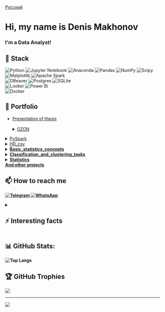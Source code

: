 [Русский](https://github.com/olodenm/olodenm/blob/main/README_ru.md)

# Hi, my name is Denis Makhonov 

### I'm a Data Analyst!

## 🌱 Stack
![Python](https://img.shields.io/badge/python-3670A0?style=for-the-badge&logo=python&logoColor=ffdd54) 
![Jupyter Notebook](https://img.shields.io/badge/jupyter-%23FA0F00.svg?style=for-the-badge&logo=jupyter&logoColor=white) 
![Anaconda](https://img.shields.io/badge/Anaconda-%2344A833.svg?style=for-the-badge&logo=anaconda&logoColor=white) 
![Pandas](https://img.shields.io/badge/pandas-%23150458.svg?style=for-the-badge&logo=pandas&logoColor=white) 
![NumPy](https://img.shields.io/badge/numpy-%23013243.svg?style=for-the-badge&logo=numpy&logoColor=white)
![Scipy](https://img.shields.io/badge/SciPy-8CAAE6.svg?style=for-the-badge&logo=SciPy&logoColor=white)
![Matplotlib](https://img.shields.io/badge/Matplotlib-%23ffffff.svg?style=for-the-badge&logo=Matplotlib&logoColor=black)
![Apache Spark](https://img.shields.io/badge/Apache%20Spark-FDEE21?style=for-the-badge&logo=apachespark&logoColor=black)<br>
![DBeaver](https://img.shields.io/badge/DBeaver-382923.svg?style=for-the-badge&logo=DBeaver&logoColor=white)
![Postgres](https://img.shields.io/badge/postgres-%23316192.svg?style=for-the-badge&logo=postgresql&logoColor=white) 
![SQLite](https://img.shields.io/badge/sqlite-%2307405e.svg?style=for-the-badge&logo=sqlite&logoColor=white)<br>
![Looker](https://img.shields.io/badge/Looker-4285F4.svg?style=for-the-badge&logo=Looker&logoColor=white)
![Power Bi](https://img.shields.io/badge/power_bi-F2C811?style=for-the-badge&logo=powerbi&logoColor=black)<br>
![Docker](https://img.shields.io/badge/docker-%230db7ed.svg?style=for-the-badge&logo=docker&logoColor=white) 

  <summary><h2>💼 Portfolio</h2></summary>
   <ul>
       <li><a href="https://github.com/olodenm/SchoolProjectPortfolio/blob/Netology_HW/Makhonov_OZON.pdf">Presentation of thesis</a></li>
    <br>
      <details>
  <summary><a href="https://github.com/olodenm/SchoolProjectPortfolio/blob/Netology_HW/final_diplom_makhonov.ipynb">OZON</a></summary>
  <p>
    Analyze sales, estimates and revenue of various product categories and brands to identify key factors affecting the business.
  </p>
</details>
    </ul>

 <details>
  <summary><a href="https://github.com/olodenm/info_2022_olo/blob/Netology_HW/PySpark.ipynb">PySpark</a></summary>
  <p>
    This script provides a full cycle of working with data - from loading and preprocessing to building and evaluating machine learning models, allowing for data analysis of Iris using PySpark.
  </p>
</details>
 <details>
  <summary><a href="https://github.com/olodenm/info_2022_olo/blob/Netology_HW/HR_csv.ipynb">HR_csv</a></summary>
  <p>
    Analysis of HR department data (pandas, numpy, seaborn, matplotlib, scipy.stats, sklearn).

<b>Task</b>:
Exploratory data analysis of the HR department, including calculation of statistics, visualization of correlations, hypothesis testing, and building an LDA model to predict attrition.

<b>Result<b>:
Found that salary level does not influence employee attrition, built an LDA model predicting employee attrition based on available factors.
  </p>
</details>
 <details>
  <summary><a href="https://github.com/olodenm/info_2022_olo/blob/Netology_HW/%D0%91%D0%B0%D0%B7%D0%BE%D0%B2%D1%8B%D0%B5_%D0%BF%D0%BE%D0%BD%D1%8F%D1%82%D0%B8%D1%8F_%D1%81%D1%82%D0%B0%D1%82%D0%B8%D1%81%D1%82%D0%B8%D0%BA%D0%B8.ipynb">Basic_statistics_concepts</a></summary>
  <p>
    The code performs an analysis of a dataset on medical parameters of horses, including initial data exploration, handling missing values, and analyzing the outcome of treatment in adult and young horses, whether they underwent surgery or not
  </p>
</details>
 <details>
  <summary><a href="https://github.com/olodenm/info_2022_olo/blob/Netology_HW/%D0%97%D0%B0%D0%B4%D0%B0%D1%87%D0%B8_%D0%BA%D0%BB%D0%B0%D1%81%D1%81%D0%B8%D1%84%D0%B8%D0%BA%D0%B0%D1%86%D0%B8%D0%B8_%D0%B8_%D0%BA%D0%BB%D0%B0%D1%81%D1%82%D0%B5%D1%80%D0%B8%D0%B7%D0%B0%D1%86%D0%B8%D0%B8.ipynb">Classification_and_clustering_tasks</a></summary>
  <p>
    The code loads the iris dataset, trains a linear discriminant analysis (LDA) model for classifying iris flowers based on their measurements, evaluates the model's accuracy, visualizes predictions, performs k-means clustering, and visualizes the clustering results.
  </p>
</details>
 <details>
  <summary><a href="https://github.com/olodenm/info_2022_olo/blob/Netology_HW/%D0%9A%D0%B5%D0%B9%D1%81_%D1%81%D1%82%D0%B0%D0%B4%D0%B8_%D0%A1%D1%82%D0%B0%D1%82%D0%B8%D1%81%D1%82%D0%B8%D0%BA%D0%B0.ipynb">Statistics</a></summary>
  <p>
The first part of the code analyzes the preference of critics for sports games, compares critics' preferences between PC and PS4 games, and evaluates critics' preference for shooters and strategies based on statistical tests and analysis of ratings data.

The second part implements a basic logistic regression model for classifying text messages as spam or not spam, including text preprocessing, TF-IDF vectorization, model training, evaluation of its accuracy on test data, and analysis of misclassified messages.
  </p>
</details>
        <a href="https://github.com/olodenm/SchoolProjectPortfolio">And other projects</a><br>
        
## 📫 How to reach me

[![Telegram](https://img.shields.io/badge/Telegram-2CA5E0?style=for-the-badge&logo=telegram&logoColor=white)](https://t.me/olodenm) [![WhatsApp](https://img.shields.io/badge/WhatsApp-25D366?style=for-the-badge&logo=whatsapp&logoColor=white)](https://wa.me/qr/744LTFP4IFBPC1)
<details>
  <summary><h2>⚡  Interesting facts</h2></summary>
  <br>
  - I am completing the "Data Analyst" educational course at the <a href="https://netology.ru/programs/data_analyst_ultimate">Netology</a> online school. <br>
  - I love to travel and develop myself in different directions.<br>
  - I am learning Turkish, making delicious filter coffee, and adore mountain hikes.<br>
  <br>
  Thank you for visiting my profile, and feel free to contact me!
</details>


## 📊 GitHub Stats:
![Top Langs](https://github-readme-stats.vercel.app/api/top-langs/?username=olodenm&theme=gruvbox&hide_progress=true)

## 🏆 GitHub Trophies
 ![](https://github-profile-trophy.vercel.app/?username=olodenm&theme=gruvbox&no-frame=false&no-bg=false&margin-w=4)

---
 [![](https://visitcount.itsvg.in/api?id=olodenm&icon=4&color=2&pretty=true)](https://visitcount.itsvg.in)


